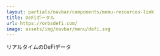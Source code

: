 ```yaml
---
layout: partials/navbar/components/menu-resources-link
title: DeFiポータル
url: https://orbsdefi.com/
image: assets/img/navbar/menu/defi.svg
---
```


リアルタイムのDeFiデータ